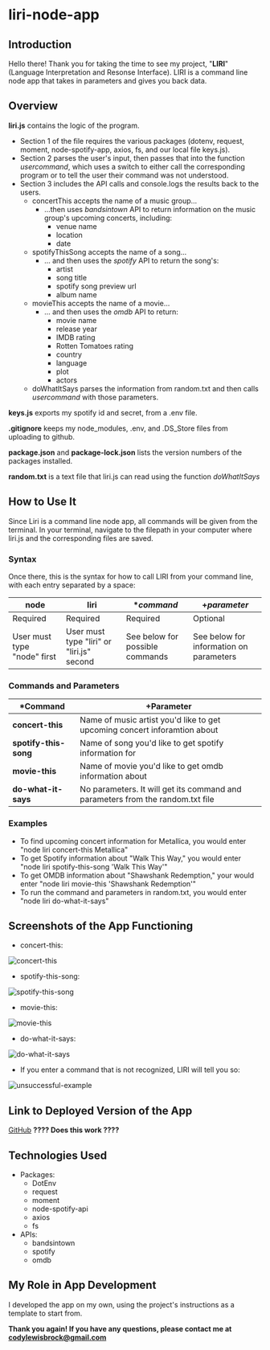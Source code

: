 # liri-node-app

## Introduction
Hello there! Thank you for taking the time to see my project, "**LIRI**" (Language Interpretation and Resonse Interface). LIRI is a command line node app that takes in parameters and gives you back data.

## Overview
**liri.js** contains the logic of the program. 
* Section 1 of the file requires the various packages (dotenv, request, moment, node-spotify-app, axios, fs, and our local file keys.js).
* Section 2 parses the user's input, then passes that into the function *usercommand*, which uses a switch to either call the corresponding program or to tell the user their command was not understood.
* Section 3 includes the API calls and console.logs the results back to the users.
    * concertThis accepts the name of a music group... 
        * ...then uses *bandsintown* API to return information on the music group's upcoming concerts, including: 
            * venue name
            * location
            * date
    * spotifyThisSong accepts the name of a song...
        * ... and then uses the *spotify* API to return the song's:
            * artist
            * song title
            * spotify song preview url
            * album name
    * movieThis accepts the name of a movie...
        * ... and then uses the *omdb* API to return:
            * movie name
            * release year
            * IMDB rating
            * Rotten Tomatoes rating
            * country
            * language
            * plot
            * actors
    * doWhatItSays parses the information from random.txt and then calls *usercommand* with those parameters.


**keys.js** exports my spotify id and secret, from a .env file.

**.gitignore** keeps my node_modules, .env, and .DS_Store files from uploading to github.

**package.json** and **package-lock.json** lists the version numbers of the packages installed.

**random.txt** is a text file that liri.js can read using the function *doWhatItSays*

## How to Use It
Since Liri is a command line node app, all commands will be given from the terminal.  In your terminal, navigate to the filepath in your computer where liri.js and the corresponding files are saved.  

### Syntax
Once there, this is the syntax for how to call LIRI from your command line, with each entry separated by a space:

node | liri | **command* | +*parameter* |
------------ | ------------- | ------------- | ------------- |
Required | Required | Required | Optional |
User must type "node" first | User must type "liri" or "liri.js" second | See below for possible commands | See below for information on parameters |

### Commands and Parameters
*Command | +Parameter |
------- | --------- |
**concert-this** | Name of music artist you'd like to get upcoming concert inforamtion about |
**spotify-this-song** | Name of song you'd like to get spotify information for|
**movie-this** | Name of movie you'd like to get omdb information about | 
**do-what-it-says** | No parameters.  It will get its command and parameters from the random.txt file |

### Examples
* To find upcoming concert information for Metallica, you would enter "node liri concert-this Metallica"
* To get Spotify information about "Walk This Way," you would enter "node liri spotify-this-song 'Walk This Way'"
* To get OMDB information about "Shawshank Redemption," your would enter "node liri movie-this 'Shawshank Redemption'"
* To run the command and parameters in random.txt, you would enter "node liri do-what-it-says"

## Screenshots of the App Functioning
* concert-this:

![concert-this](./images/concert-this_screenshot.png)

* spotify-this-song:

![spotify-this-song](./images/spotify-this-song_screenshot.png)

* movie-this:

![movie-this](./images/movie-this_screenshot.png)

* do-what-it-says:

![do-what-it-says](./images/do-what-it-says_screenshot.png)

* If you enter a command that is not recognized, LIRI will tell you so:

![unsuccessful-example](./images/unsuccessful_screenshot.png)

## Link to Deployed Version of the App
[GitHub](https://cody-brock.github.io/liri-node-app/)
**???? Does this work ????**

## Technologies Used
* Packages:
    * DotEnv
    * request
    * moment
    * node-spotify-api
    * axios
    * fs
* APIs:
    * bandsintown
    * spotify
    * omdb

## My Role in App Development
I developed the app on my own, using the project's instructions as a template to start from.


**Thank you again!  If you have any questions, please contact me at codylewisbrock@gmail.com**